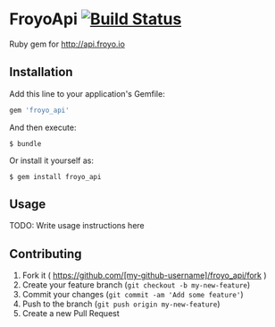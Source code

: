 # FroyoApi [![Build Status](https://travis-ci.org/smt116/froyo_api.svg?branch=master)](https://travis-ci.org/smt116/froyo_api)

Ruby gem for http://api.froyo.io

## Installation

Add this line to your application's Gemfile:

```ruby
gem 'froyo_api'
```

And then execute:

    $ bundle

Or install it yourself as:

    $ gem install froyo_api

## Usage

TODO: Write usage instructions here

## Contributing

1. Fork it ( https://github.com/[my-github-username]/froyo_api/fork )
2. Create your feature branch (`git checkout -b my-new-feature`)
3. Commit your changes (`git commit -am 'Add some feature'`)
4. Push to the branch (`git push origin my-new-feature`)
5. Create a new Pull Request
